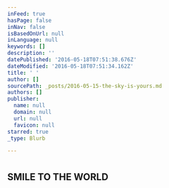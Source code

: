 ```yaml
---
inFeed: true
hasPage: false
inNav: false
isBasedOnUrl: null
inLanguage: null
keywords: []
description: ''
datePublished: '2016-05-18T07:51:38.676Z'
dateModified: '2016-05-18T07:51:34.162Z'
title: ' '
author: []
sourcePath: _posts/2016-05-15-the-sky-is-yours.md
authors: []
publisher:
  name: null
  domain: null
  url: null
  favicon: null
starred: true
_type: Blurb

---
```

# 

## SMILE TO THE WORLD